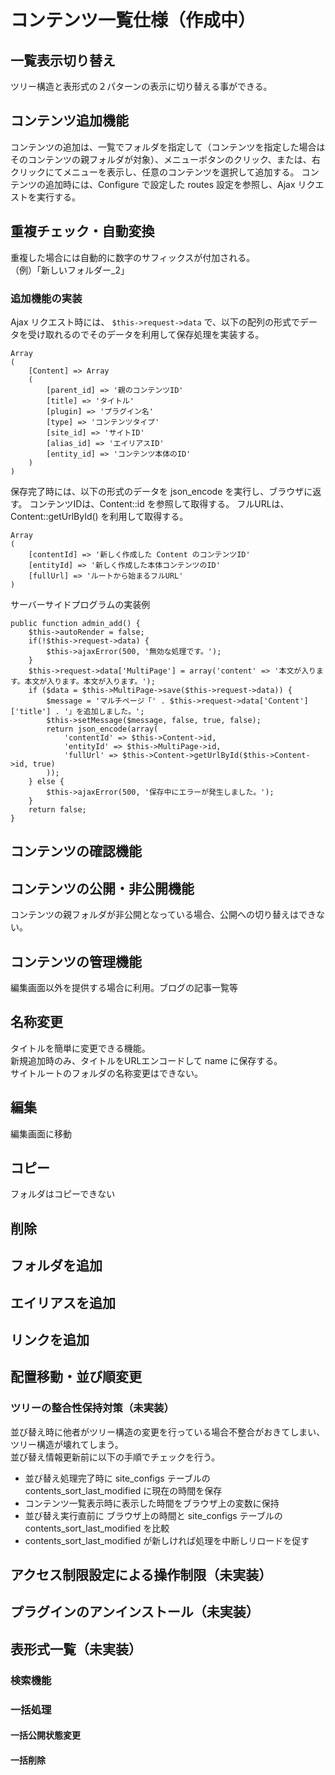 # コンテンツ一覧仕様（作成中）

## 一覧表示切り替え
ツリー構造と表形式の２パターンの表示に切り替える事ができる。

## コンテンツ追加機能
コンテンツの追加は、一覧でフォルダを指定して（コンテンツを指定した場合はそのコンテンツの親フォルダが対象）、メニューボタンのクリック、または、右クリックにてメニューを表示し、任意のコンテンツを選択して追加する。
コンテンツの追加時には、Configure で設定した routes 設定を参照し、Ajax リクエストを実行する。

## 重複チェック・自動変換

重複した場合には自動的に数字のサフィックスが付加される。  
（例）「新しいフォルダー_2」

### 追加機能の実装
Ajax リクエスト時には、 `$this->request->data` で、以下の配列の形式でデータを受け取れるのでそのデータを利用して保存処理を実装する。

	Array
	(
		[Content] => Array
		(
			[parent_id] => '親のコンテンツID'
			[title] => 'タイトル'
			[plugin] => 'プラグイン名'
			[type] => 'コンテンツタイプ'
			[site_id] => 'サイトID'
			[alias_id] => 'エイリアスID'
			[entity_id] => 'コンテンツ本体のID'
		)
	)

保存完了時には、以下の形式のデータを json_encode を実行し、ブラウザに返す。
コンテンツIDは、Content::id を参照して取得する。
フルURLは、Content::getUrlById() を利用して取得する。

	Array
	(
		[contentId] => '新しく作成した Content のコンテンツID'
		[entityId] => '新しく作成した本体コンテンツのID'
		[fullUrl] => 'ルートから始まるフルURL'
	)

サーバーサイドプログラムの実装例

	public function admin_add() {
		$this->autoRender = false;
		if(!$this->request->data) {
			$this->ajaxError(500, '無効な処理です。');
		}
		$this->request->data['MultiPage'] = array('content' => '本文が入ります。本文が入ります。本文が入ります。');
		if ($data = $this->MultiPage->save($this->request->data)) {
			$message = 'マルチページ「' . $this->request->data['Content']['title'] . '」を追加しました。';
			$this->setMessage($message, false, true, false);
			return json_encode(array(
				'contentId' => $this->Content->id,
				'entityId' => $this->MultiPage->id,
				'fullUrl' => $this->Content->getUrlById($this->Content->id, true)
			));
		} else {
			$this->ajaxError(500, '保存中にエラーが発生しました。');
		}
		return false;
	}

## コンテンツの確認機能
## コンテンツの公開・非公開機能
コンテンツの親フォルダが非公開となっている場合、公開への切り替えはできない。

## コンテンツの管理機能
編集画面以外を提供する場合に利用。ブログの記事一覧等

## 名称変更
タイトルを簡単に変更できる機能。  
新規追加時のみ、タイトルをURLエンコードして name に保存する。  
サイトルートのフォルダの名称変更はできない。

## 編集
編集画面に移動

## コピー
フォルダはコピーできない

## 削除
## フォルダを追加
## エイリアスを追加
## リンクを追加
## 配置移動・並び順変更
### ツリーの整合性保持対策（未実装）
並び替え時に他者がツリー構造の変更を行っている場合不整合がおきてしまい、ツリー構造が壊れてしまう。  
並び替え情報更新前に以下の手順でチェックを行う。
- 並び替え処理完了時に site_configs テーブルの contents_sort_last_modified に現在の時間を保存
- コンテンツ一覧表示時に表示した時間をブラウザ上の変数に保持
- 並び替え実行直前に ブラウザ上の時間と site_configs テーブルの contents_sort_last_modified を比較
- contents_sort_last_modified が新しければ処理を中断しリロードを促す

## アクセス制限設定による操作制限（未実装）
## プラグインのアンインストール（未実装）
## 表形式一覧（未実装）
### 検索機能
### 一括処理
#### 一括公開状態変更
#### 一括削除
